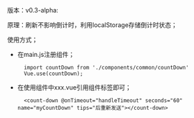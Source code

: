 版本：v0.3-alpha:

原理：刷新不影响倒计时，利用localStorage存储倒计时状态；

使用方式；
- 在main.js注册组件；

        import countDown from './components/common/countDown'
        Vue.use(countDown);

- 在使用组件中xxx.vue引用组件标签即可；

        <count-down @onTimeout="handleTimeout" seconds="60" name="myCountDown" tips="后重新发送"></count-down>
